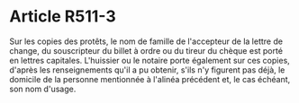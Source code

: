 # Article R511-3

Sur les copies des protêts, le nom de famille de l'accepteur de la lettre de change, du souscripteur du billet à ordre ou du tireur du chèque est porté en lettres capitales.   L'huissier ou le notaire porte également sur ces copies, d'après les renseignements qu'il a pu obtenir, s'ils n'y figurent pas déjà, le domicile de la personne mentionnée à l'alinéa précédent et, le cas échéant, son nom d'usage.